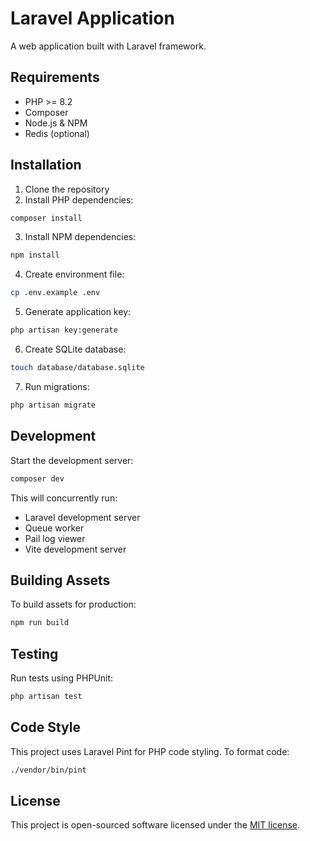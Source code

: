 # Laravel Application

A web application built with Laravel framework.

## Requirements

- PHP >= 8.2
- Composer
- Node.js & NPM
- Redis (optional)

## Installation

1. Clone the repository
2. Install PHP dependencies:
```bash
composer install
```

3. Install NPM dependencies:
```bash
npm install
```

4. Create environment file:
```bash
cp .env.example .env
```

5. Generate application key:
```bash
php artisan key:generate
```

6. Create SQLite database:
```bash
touch database/database.sqlite
```

7. Run migrations:
```bash
php artisan migrate
```

## Development

Start the development server:

```bash
composer dev
```

This will concurrently run:
- Laravel development server
- Queue worker
- Pail log viewer
- Vite development server

## Building Assets

To build assets for production:

```bash
npm run build
```

## Testing

Run tests using PHPUnit:

```bash
php artisan test
```

## Code Style

This project uses Laravel Pint for PHP code styling. To format code:

```bash
./vendor/bin/pint
```

## License

This project is open-sourced software licensed under the [MIT license](https://opensource.org/licenses/MIT).
